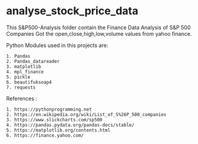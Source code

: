 # analyse_stock_price_data

This S&P500-Analysis folder contain the Finance Data Analysis of S&P 500 Companies Got the open,close,high,low,volume values  from yahoo finance.

Python Modules used in this projects are:

	1. Pandas
	2. Pandas_datareader
	3. matplotlib
	4. mpl_finance
	5. pickle
	6. beautifuksoap4
	7. requests








References : 

	1. https://pythonprogramming.net
	2. https://en.wikipedia.org/wiki/List_of_S%26P_500_companies
	3. https://www.slickcharts.com/sp500
	4. https://pandas.pydata.org/pandas-docs/stable/
	5. https://matplotlib.org/contents.html
	6. https://finance.yahoo.com/

